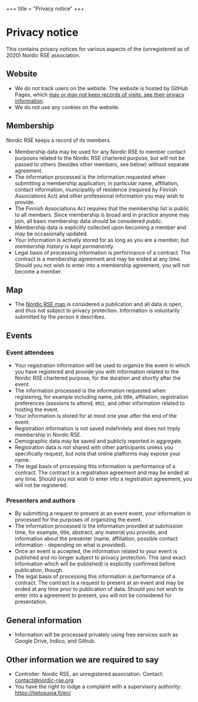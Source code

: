 +++
title = "Privacy notice"
+++

# Privacy notice

This contains privacy notices for various aspects of the (unregistered
as of 2020) Nordic RSE association.


## Website

 * We do not track users on the website. The website is hosted by
   GitHub Pages, which [may or may not keep records of visits: see
   their privacy
   information](https://docs.github.com/en/free-pro-team@latest/github/site-policy/github-privacy-statement).
 * We do not use any cookies on the website.


## Membership

Nordic RSE keeps a record of its members.

* Membership data may be used for any Nordic RSE to member contact
  purposes related to the Nordic RSE chartered purpose, but will not
  be passed to others (besides other members, see below) without
  separate agreement.
* The information processed is the information requested when
  submitting a membership application, in particular name,
  affiliation, contact information, municipality of residence
  (required by Finnish Associations Act) and other professional
  information you may wish to provide.
* The Finnish Associations Act requires that the membership list is
  public to all members.  Since membership is broad and in practice
  anyone may join, all basic membership data should be considered
  *public*.
* Membership data is explicitly collected upon becoming a member and
  may be occasionally updated.
* Your information is actively stored for as long as you are a member,
  but *membership history is kept permanently.*
* Legal basis of processing information is performance of a contract.
  The contract is a membership agreement and may be ended at any time.
  Should you not wish to enter into a membership agreement, you will
  not become a member.

## Map

* The [Nordic RSE map](https://nordic-rse.org/map/) is considered a
  publication and all data is open, and thus not subject to privacy
  protection.  Information is voluntarily submitted by the person it
  describes.


## Events

### Event attendees

* Your registration information will be used to organize the event in
  which you have registered and provide you with information related
  to the Nordic RSE chartered purpose, for the duration and shortly
  after the event.
* The information processed is the information requested when
  registering, for example including name, job title, affiliation,
  registration preferences (sessions to attend, etc), and other
  information related to hosting the event.
* Your information is stored for at most one year after the end of the
  event.
* Registration information is not saved indefinitely and does not
  imply membership in Nordic RSE.
* Demographic data may be saved and publicly reported in aggregate.
* Registration data is not shared with other participants unless you
  specifically request, but note that online platforms may expose
  your name.
* The legal basis of processing this information is performance of a
  contract.  The contract is a registration agreement and may be ended
  at any time.  Should you not wish to enter into a registration
  agreement, you will not be registered.


### Presenters and authors

* By submitting a request to present at an event event, your
  information is processed for the purposes of organizing the event.
* The information processed is the information provided at submission
  time, for example, title, abstract, any material you provide, and
  information about the presenter (name, affiliation, possible contact
  information - depending on what is provided).
* Once an event is accepted, the information related to your event
  is published and no longer subject to privacy protection.  This
  (and exact information which will be published) is explicitly
  confirmed before publication, though.
* The legal basis of processing this information is performance of a
  contract.  The contract is a request to present at an event and may
  be ended at any time prior to publication of data.  Should you not
  wish to enter into a agreement to present, you will not be
  considered for presentation.


## General information

* Information will be processed privately using free services such as
  Google Drive, Indico, and Github.


## Other information we are required to say

* Controller: Nordic RSE, an unregistered association.  Contact:
  contact@nordic-rse.org
* You have the right to lodge a complaint with a supervisory
  authority: https://tietosuoja.fi/en/
